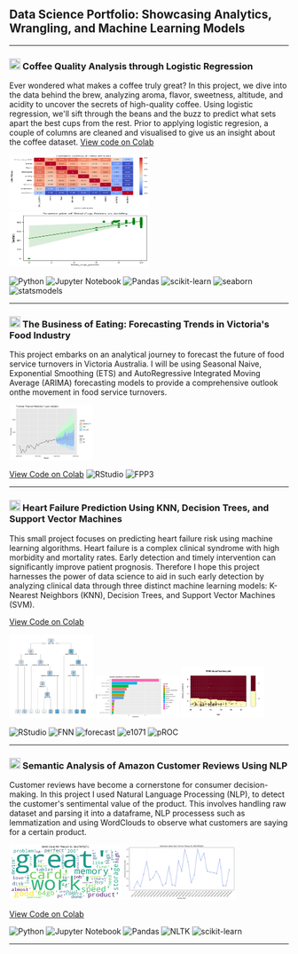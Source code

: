 ## Data Science Portfolio: Showcasing Analytics, Wrangling, and Machine Learning Models

---
### <img src="https://img.freepik.com/premium-vector/cute-cat-drinking-coffee-cartoon-illustration_274619-830.jpg" style="height: 20px; width: 20px;"/> Coffee Quality Analysis through Logistic Regression 

Ever wondered what makes a coffee truly great? In this project, we dive into the data behind the brew, analyzing aroma, flavor, sweetness, altitude, and acidity to uncover the secrets of high-quality coffee. Using logistic regression, we'll sift through the beans and the buzz to predict what sets apart the best cups from the rest. Prior to applying logistic regresion, a couple of columns are cleaned and visualised to give us an insight about the coffee dataset.
[View code on Colab]()
<p float="left">
  <img src="images/heatmap.png" width="50%" height="100" />
  <img src="images/acidity.png" width="50%" height="100" />
</p>

![Python](https://img.shields.io/badge/Python-3776AB?style=for-the-badge&logo=python&logoColor=white)
![Jupyter Notebook](https://img.shields.io/badge/jupyter-%23FA0F00.svg?style=for-the-badge&logo=jupyter&logoColor=white)
![Pandas](https://img.shields.io/badge/pandas-%23150458.svg?style=for-the-badge&logo=pandas&logoColor=white)
![scikit-learn](https://img.shields.io/badge/scikit--learn-%23F7931E.svg?style=for-the-badge&logo=scikit-learn&logoColor=white)
![seaborn](https://img.shields.io/badge/-seaborn-9B59B6?style=for-the-badge&logoColor=white)
![statsmodels](https://img.shields.io/badge/-statsmodels-blue?style=for-the-badge&logoColor=white)

---

### <img src="https://encrypted-tbn0.gstatic.com/images?q=tbn:ANd9GcQL0MbUrCY5rsrG3sAEiF6qWDRHlLpHnI0ooEmIkgWoUyElRLGZF2c85PnZlyDpie0UK28&usqp=CAU" style="height: 20px; width: 20px;"/> The Business of Eating: Forecasting Trends in Victoria's Food Industry
This project embarks on an analytical journey to forecast the future of food service turnovers in Victoria Australia. I will be using Seasonal Naive, Exponential Smoothing (ETS) and AutoRegressive Integrated Moving Average (ARIMA) forecasting models to provide a comprehensive outlook onthe movement in food service turnovers.
<p>
  <img src="images/forecast-mod.png" width="30%" height="100" />
</p>

[View Code on Colab](https://colab.research.google.com/drive/1LRFjsoKpLBRtxFh6nExfkQcSz_GM0KHl?usp=sharing)
![RStudio](https://img.shields.io/badge/RStudio-4285F4?style=for-the-badge&logo=rstudio&logoColor=white)
![FPP3](https://img.shields.io/badge/FPP3-7FFFD4?style=for-the-badge&logoColor=white)

---

### <img src="https://img.freepik.com/premium-vector/cute-cat-drinking-coffee-cartoon-illustration_274619-830.jpg" style="height: 20px; width: 20px;"/>  Heart Failure Prediction Using KNN, Decision Trees, and Support Vector Machines
This small project focuses on predicting heart failure risk using machine learning algorithms. Heart failure is a complex clinical syndrome with high morbidity and mortality rates. Early detection and timely intervention can significantly improve patient prognosis. Therefore I hope this project harnesses the power of data science to aid in such early detection by analyzing clinical data through three distinct machine learning models: K-Nearest Neighbors (KNN), Decision Trees, and Support Vector Machines (SVM).

[View Code on Colab](https://colab.research.google.com/drive/1-i9iOU26G-RsD1Yn5TEjz5NIvrweUOIo?usp=sharing)
<p>
  <img src="images/pruned-tree.png" width="30%" height="auto" />
  <img src="images/rf-var.png" width="30%" height="auto" />
  <img src="images/svm-plot.png" width="30%" height="auto" /> 
</p>

![RStudio](https://img.shields.io/badge/RStudio-4285F4?style=for-the-badge&logo=rstudio&logoColor=white)
![FNN](https://img.shields.io/badge/-FNN-FF69B4?style=for-the-badge&logoColor=white)
![forecast](https://img.shields.io/badge/-forecast-7FFFD4?style=for-the-badge&logoColor=white)
![e1071](https://img.shields.io/badge/-e1071-FFD700?style=for-the-badge&logoColor=white)
![pROC](https://img.shields.io/badge/-pROC-6495ED?style=for-the-badge&logoColor=white)

---

### <img src="https://cdn0.iconfinder.com/data/icons/social-media-2275/64/amazon-512.png" style="height: 20px; width: 20px;"/> Semantic Analysis of Amazon Customer Reviews Using NLP
Customer reviews have become a cornerstone for consumer decision-making. In this project I used Natural Language Processing (NLP), to detect the customer's sentimental value of the product. This involves handling raw dataset and parsing it into a dataframe, NLP processess such as lemmatization and using WordClouds to observe what customers are saying for a certain product. 

<p float="left">
  <img src="images/wordcloud.png" width="40%" height="100" />
  <img src="images/ts.png" width="40%" height="100" /> 
</p>

[View Code on Colab](https://colab.research.google.com/drive/1fTI68pxkJyydkzL9ix2HFqkUyjhI7Mv1?usp=sharing)

![Python](https://img.shields.io/badge/Python-3776AB?style=for-the-badge&logo=python&logoColor=white)
![Jupyter Notebook](https://img.shields.io/badge/jupyter-%23FA0F00.svg?style=for-the-badge&logo=jupyter&logoColor=white)
![Pandas](https://img.shields.io/badge/pandas-%23150458.svg?style=for-the-badge&logo=pandas&logoColor=white)
![NLTK](https://img.shields.io/badge/NLTK-%2300C851.svg?style=for-the-badge&logoColor=white)
![scikit-learn](https://img.shields.io/badge/scikit--learn-%23F7931E.svg?style=for-the-badge&logo=scikit-learn&logoColor=white)


---
<!-- 

### Predicting Autism in Children using Decision Trees
<p float="left">
  <img src="images/eth-clas.png" width="30%" height="100" />
  <img src="images/tree.png" width="30%" height="100" /> 
</p>

[View Code on Colab](https://colab.research.google.com/drive/1rb8jteWVyb2elwHAeDdrGXMfFHXKfUBO?usp=sharing)

![RStudio](https://img.shields.io/badge/RStudio-4285F4?style=for-the-badge&logo=rstudio&logoColor=white)
![rpart](https://img.shields.io/badge/-rpart-FF5733?style=for-the-badge&logoColor=white)
![caret](https://img.shields.io/badge/-caret-33FF57?style=for-the-badge&logoColor=white)
![ranger](https://img.shields.io/badge/-ranger-57FFC7?style=for-the-badge&logoColor=white)




---



### Exploring the Structure of US Income Inequality Through Dimensionality Reduction
[View Code on Colab](https://colab.research.google.com/drive/1oaAbkFeCLZrftQxKQbltCcsUBzpjpm6L?usp=sharing)
<p>
  <img src="images/gini.png" width="30%" height="auto" />
  <img src="images/pca.png" width="30%" height="auto" />
  <img src="images/mds.png" width="30%" height="auto" /> 
</p>



![RStudio](https://img.shields.io/badge/RStudio-4285F4?style=for-the-badge&logo=rstudio&logoColor=white)
![MASS](https://img.shields.io/badge/-MASS-brightgreen?style=for-the-badge&logoColor=white)

## Portfolio

---

### Semantic Analysis of Amazon Customer Reviews Using NLP

Customer reviews have become a cornerstone for consumer decision-making. In this project, I used Natural Language Processing (NLP) to detect the customer's sentimental value of the product. This involves handling raw datasets and parsing them into a dataframe, NLP processes such as lemmatization, and using WordClouds to observe what customers are saying for a certain product.

![WordCloud](images/wordcloud.png) ![Time Series](images/ts.png)

*Fig.1: Word Cloud of Customer Reviews & Fig.2: Time Series Analysis of Sentiment Over Time*

[View Code on Colab](https://colab.research.google.com/drive/1fTI68pxkJyydkzL9ix2HFqkUyjhI7Mv1?usp=sharing)

![Python](https://img.shields.io/badge/Python-3776AB?style=for-the-badge&logo=python&logoColor=white) ![Jupyter Notebook](https://img.shields.io/badge/jupyter-%23FA0F00.svg?style=for-the-badge&logo=jupyter&logoColor=white) ![Pandas](https://img.shields.io/badge/pandas-%23150458.svg?style=for-the-badge&logo=pandas&logoColor=white) ![NLTK](https://img.shields.io/badge/NLTK-%2300C851.svg?style=for-the-badge&logoColor=white) ![scikit-learn](https://img.shields.io/badge/scikit--learn-%23F7931E.svg?style=for-the-badge&logo=scikit-learn&logoColor=white)

---


- [Project 1 Title](http://example.com/)
- [Project 2 Title](http://example.com/)
- [Project 3 Title](http://example.com/)
- [Project 4 Title](http://example.com/)
- [Project 5 Title](http://example.com/)
-->
